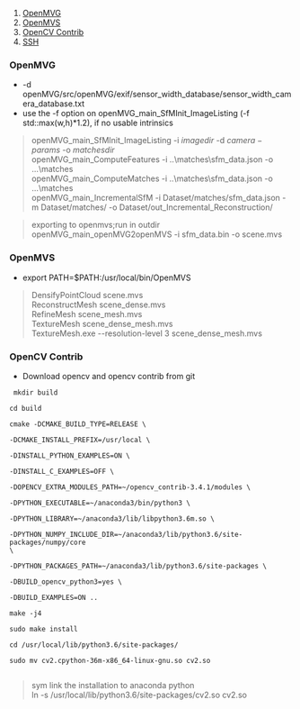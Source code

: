 1. [OpenMVG](#openmvg)
2. [OpenMVS](#openmvs)
3. [OpenCV Contrib](#opencv)
4. [SSH](#ssh)

### <a name="openmvg"></a> OpenMVG
* -d openMVG/src/openMVG/exif/sensor_width_database/sensor_width_camera_database.txt
* use the -f option on openMVG_main_SfMInit_ImageListing (-f std::max(w,h)*1.2), if no usable intrinsics  

> openMVG_main_SfMInit_ImageListing -i $imagedir$ -d $camera-params$ -o $matchesdir$  
  openMVG_main_ComputeFeatures -i ..\matches\sfm_data.json -o ...\matches  
  openMVG_main_ComputeMatches -i ..\matches\sfm_data.json -o ...\matches  
  openMVG_main_IncrementalSfM -i Dataset/matches/sfm_data.json -m Dataset/matches/ -o Dataset/out_Incremental_Reconstruction/ 
   
>  exporting to openmvs;run in outdir
>   openMVG_main_openMVG2openMVS -i sfm_data.bin -o scene.mvs
  

### <a name="openmvs"></a> OpenMVS
* export PATH=$PATH:/usr/local/bin/OpenMVS
> DensifyPointCloud scene.mvs  
ReconstructMesh scene_dense.mvs  
RefineMesh scene_mesh.mvs  
TextureMesh scene_dense_mesh.mvs  
TextureMesh.exe --resolution-level 3 scene_dense_mesh.mvs


### <a name="opencv"></a> OpenCV Contrib

* Download opencv and opencv contrib from git

<code> mkdir build  
cd build  
cmake -DCMAKE_BUILD_TYPE=RELEASE \  
	-DCMAKE_INSTALL_PREFIX=/usr/local \  
	-DINSTALL_PYTHON_EXAMPLES=ON \  
	-DINSTALL_C_EXAMPLES=OFF \  
	-DOPENCV_EXTRA_MODULES_PATH=~/opencv_contrib-3.4.1/modules \  
	-DPYTHON_EXECUTABLE=~/anaconda3/bin/python3 \  
	-DPYTHON_LIBRARY=~/anaconda3/lib/libpython3.6m.so \  
	-DPYTHON_NUMPY_INCLUDE_DIR=~/anaconda3/lib/python3.6/site-packages/numpy/core \  
	-DPYTHON_PACKAGES_PATH=~/anaconda3/lib/python3.6/site-packages \  
	-DBUILD_opencv_python3=yes \  
	-DBUILD_EXAMPLES=ON ..  
make -j4  
sudo make install  
cd /usr/local/lib/python3.6/site-packages/  
sudo mv cv2.cpython-36m-x86_64-linux-gnu.so cv2.so  
</code>

>sym link the installation to anaconda python  
ln -s /usr/local/lib/python3.6/site-packages/cv2.so cv2.so
